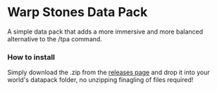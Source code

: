 # Warp Stones Data Pack
A simple data pack that adds a more immersive and more balanced alternative to the /tpa command.
### How to install
Simply download the .zip from the [releases page](https://github.com/SnaveSutit/datapack-warp-stones/releases/) and drop it into your world's datapack folder, no unzipping finagling of files required!
